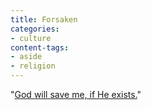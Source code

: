 ```yaml
---
title: Forsaken
categories:
- culture
content-tags:
- aside
- religion
---
```


"[God will save me, if He exists.][1]"

   [1]: http://scienceblogs.com/strangerfruit/2006/06/god_will_save_me_if_he_exists.php
